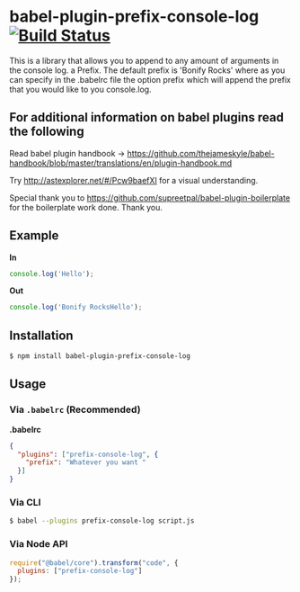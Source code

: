 # babel-plugin-prefix-console-log [![Build Status](https://travis-ci.com/tomldac/babel-plugin-prefix-console-log.svg?branch=master)](https://travis-ci.com/tomldac/babel-plugin-prefix-console-log)

This is a library that allows you to append to any amount of arguments in the console log. a Prefix.
The default prefix is 'Bonify Rocks' where as you can specify in the .babelrc file the option prefix which
will append the prefix that you would like to you console.log.

## For additional information on babel plugins read the following
Read babel plugin handbook -> https://github.com/thejameskyle/babel-handbook/blob/master/translations/en/plugin-handbook.md

Try http://astexplorer.net/#/Pcw9baefXI for a visual understanding.

Special thank you to https://github.com/supreetpal/babel-plugin-boilerplate for the boilerplate work done. Thank you.


## Example

**In**

```js
console.log('Hello');
```

**Out**

```js
console.log('Bonify RocksHello');
```

## Installation

```sh
$ npm install babel-plugin-prefix-console-log
```

## Usage

### Via `.babelrc` (Recommended)

**.babelrc**

```json
{
  "plugins": ["prefix-console-log", {
    "prefix": "Whatever you want "
  }]
}
```

### Via CLI

```sh
$ babel --plugins prefix-console-log script.js
```

### Via Node API

```javascript
require("@babel/core").transform("code", {
  plugins: ["prefix-console-log"]
});
```